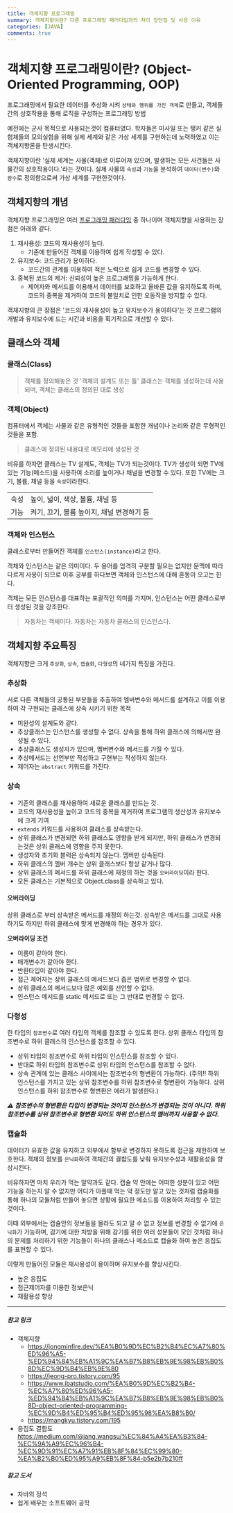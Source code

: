```yaml
---
title: 객체지향 프로그래밍
summary: 객체지향이란? 다른 프로그래밍 패러다임과의 차이 장단점 및 사용 이유
categories: [JAVA]
comments: true
---
```


# 객체지향 프로그래밍이란? (Object-Oriented Programming, OOP)
프로그래밍에서 필요한 데이터를 추상화 시켜 `상태와 행위를 가진 객체`로 만들고, 객체들간의 상호작용을 통해 로직을 구성하는 프로그래밍 방법

예전에는 군사 목적으로 사용되는것이 컴퓨터였다. 학자들은 미사일 또는 탱커 같은 실험체들의 모의실험을 위해 실제 세계와 같은 가상 세계를 구현하는데 노력하였고 이는 객체지향론을 탄생시킨다.

객체지향이란 '실제 세계는 사물(객체)로 이루어져 있으며, 발생하는 모든 사건들은 사물간의 상호작용이다.'라는 것이다.
실제 사물의 `속성`과 `기능`을 분석하여 `데이터(변수)`와 `함수`로 정의함으로써 가상 세계를 구현한것이다.

## 객체지향의 개념
객체지향 프로그래밍은 여러 [프로그래밍 패러다임](/2023-12/Programming-Paradigm) 중 하나이며 객체지향을 사용하는 장점은 아래와 같다.

1. 재사용성: 코드의 재사용성이 높다.
    * 기존에 만들어진 객체를 이용하여 쉽게 작성할 수 있다.
2. 유지보수: 코드관리가 용이하다.
    * 코드간의 관계를 이용하여 적은 노력으로 쉽게 코드를 변경할 수 있다.
3. 중복된 코드의 제거: 신뢰성이 높은 프로그래밍을 가능하게 한다.
    * 제어자와 메서드를 이용해서 데이터를 보호하고 올바른 값을 유지하도록 하며, 코드의 중복을 제거하여 코드의 불일치로 인한 오동작을 방지할 수 있다.

객체지향의 큰 장점은 '코드의 재사용성이 높고 유지보수가 용이하다'는 것
프로그램의 개발과 유지보수에 드는 시간과 비용을 획기적으로 개선할 수 있다.


## 클래스와 객체

### 클래스(Class)
> 객체를 정의해놓은 것 '객체의 설계도 또는 틀'
> 클래스는 객체를 생성하는데 사용되며, 객체는 클래스의 정의된 대로 생성

### 객체(Object)
컴퓨터에서 객체는 사물과 같은 유형적인 것들을 포함한 개념이나 논리와 같은 무형적인 것들을 포함.
> 클래스에 정의된 내용대로 메모리에 생성된 것

비유를 하자면 클래스는 TV 설계도, 객체는 TV가 되는것이다.
TV가 생성이 되면 TV에 있는 기능(메소드)을 사용하여 소리를 높이거나 채널을 변경할 수 있다.
또한 TV에는 크기, 볼륨, 채널 등을 `속성`이라한다.

|      |                                           |
| ---- | ----------------------------------------- |
| 속성 | 높이, 넓이, 색상, 볼륨, 채널 등           |
| 기능 | 켜기, 끄기, 볼륨 높이지, 채널 변경하기 등 |

### 객체와 인스턴스
클래스로부터 만들어진 객체를 `인스턴스(instance)`라고 한다.

객체와 인스턴스는 같은 의미이다. 두 용어를 엄격히 구분할 필요는 없지만 문맥에 따라 다르게 사용이 되므로 이후 공부를 하다보면 객체와 인스턴스에 대해 혼동이 오고는 한다.

객체는 모든 인스턴스를 대표하는 포괄적인 의미를 가지며, 인스턴스는 어떤 클래스로부터 생성된 것을 강조한다.

> 자동차는 객체이다.
> 자동차는 자동차 클래스의 인스턴스다.

## 객체지향 주요특징
객체지향은 크게 `추상화`, `상속`, `캡슐화`, `다형성`의 네가지 특징을 가진다.

### 추상화
서로 다른 객체들의 공통된 부분들을 추출하여 멤버변수와 메서드를 설계하고 이를 이용하여 각 구현되는 클래스에 상속 시키기 위한 목적

* 미완성의 설계도와 같다.
* 추상클래스는 인스턴스를 생성할 수 없다. 상속을 통해 하위 클래스에 의해서만 완성될 수 있다.
* 추상클래스도 생성자가 있으며, 멤버변수와 메서드를 가질 수 있다.
* 추상메서드는 선언부만 작성하고 구현부는 작성하지 않는다.
* 제어자는 `abstract` 키워드를 가진다.

### 상속
* 기존의 클래스를 재사용하여 새로운 클래스를 만드는 것.
* 코드의 재사용성을 높이고 코드의 중복을 제거하여 프로그램의 생산성과 유지보수에 크게 기여
* `extends` 키워드를 사용하여 클래스를 상속받는다.
* 상위 클래스가 변경되면 하위 클래스도 영향을 받게 되지만, 하위 클래스가 변경되는것은 상위 클래스에 영향을 주지 못한다.
* 생성자와 초기화 블럭은 상속되지 않는다. 멤버만 상속된다.
* 하위 클래스의 멤버 개수는 상위 클래스보다 항상 같거나 많다.
* 상위 클래스의 메서드를 하위 클래스에 재정의 하는 것을 `오버라이딩`이라 한다.
* 모든 클래스는 기본적으로 Object.class를 상속하고 있다.

#### 오버라이딩
상위 클래스로 부터 상속받은 메서드를 재정의 하는것.
상속받은 메서드를 그대로 사용하기도 하지만 하위 클래스에 맞게 변경해야 하는 경우가 있다.

**오버라이딩 조건**
- 이름이 같아야 한다.
- 매개변수가 같아야 한다.
- 반환타입이 같아야 한다.
- 접근 제어자는 상위 클래스의 메서드보다 좁은 범위로 변경할 수 없다.
- 상위 클래스의 메서드보다 많은 예외를 선언할 수 없다.
- 인스턴스 메서드를 static 메서드로 또는 그 반대로 변경할 수 없다.

### 다형성
한 타입의 `참조변수`로 여러 타입의 객체를 참조할 수 있도록 한다.
상위 클래스 타입의 참조변수로 하위 클래스의 인스턴스를 참조할 수 있다.

* 상위 타입의 참조변수로 하위 타입의 인스턴스를 참조할 수 있다.
* 반대로 하위 타입의 참조변수로 상위 타입의 인스턴스를 참조할 수 없다.
* 상속 관계에 있는 클래스 사이에서는 참조변수의 형변환이 가능하다.
    (주의!! 하위 인스턴스를 가지고 있는 상위 참조변수를 하위 참조변수로 형변환이 가능하다. 상위 인스턴스를 하위 참조변수로 형변환은 에러가 발생한다.)

***⚠ 참조변수의 형변환은 타입이 변경되는 것이지 인스턴스가 변경되는 것이 아니다. 하위 참조변수를 상위 참조변수로 형변환 되어도 하위 인스턴스의 멤버까지 사용할 수 없다.***

### 캡슐화
데이터가 유효한 값을 유지하고 외부에서 함부로 변경하지 못하도록 접근을 제한하여 보호한다.
객체의 정보를 `은닉화`하여 객체간의 결합도를 낮춰 유지보수성과 재활용성을 향상시킨다.

비유하자면 마치 우리가 먹는 알약과도 같다. 캡슐 약 안에는 어떠한 성분이 있고 어떤 기능을 하는지 알 수 없지만 어디가 아플때 먹는 약 정도만 알고 있는 것처럼 캡슐화를 통해 하나의 모듈처럼 만들어 놓으면 상황에 필요한 메소드를 이용하여 처리할 수 있는것이다.

이때 외부에서는 캡슐안의 정보들을 몰라도 되고 알 수 없고 정보를 변경할 수 없기에 `은닉화`가 가능하며, 감기에 대한 처방을 위해 감기를 위한 여러 성분들이 모인 것처럼 하나의 문제를 처리하기 위한 기능들이 하나의 클래스나 메소드로 캡슐화 하여 높은 응집도를 표현할 수 있다.

이렇게 만들어진 모듈은 재사용성이 용이하며 유지보수를 향상시킨다.

* 높은 응집도
* 접근제어자를 이용한 정보은닉
* 재활용성 향상

---

##### 참고 링크
* 객체지향
  * https://jongminfire.dev/%EA%B0%9D%EC%B2%B4%EC%A7%80%ED%96%A5-%ED%94%84%EB%A1%9C%EA%B7%B8%EB%9E%98%EB%B0%8D%EC%9D%B4%EB%9E%80
  * https://jeong-pro.tistory.com/95
  * https://www.ibatstudio.com/%EA%B0%9D%EC%B2%B4-%EC%A7%80%ED%96%A5-%ED%94%84%EB%A1%9C%EA%B7%B8%EB%9E%98%EB%B0%8D-object-oriented-programming-%EC%9D%B4%ED%95%B4%ED%95%98%EA%B8%B0/
  * https://mangkyu.tistory.com/195
* 응집도 결합도
https://medium.com/@jang.wangsu/%EC%84%A4%EA%B3%84-%EC%9A%A9%EC%96%B4-%EC%9D%91%EC%A7%91%EB%8F%84%EC%99%80-%EA%B2%B0%ED%95%A9%EB%8F%84-b5e2b7b210ff

##### 참고 도서
* 자바의 정석
* 쉽게 배우는 소프트웨어 공학

